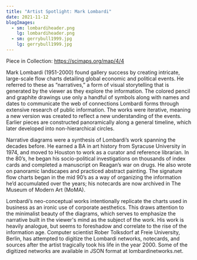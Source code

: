 ```yaml
---
title: "Artist Spotlight: Mark Lombardi"
date: 2021-11-12
blogImages:
  - sm: lombardiheader.png
    lg: lombardiheader.png
  - sm: gerrybull1999.jpg
    lg: gerrybull1999.jpg
---
```

Piece in Collection: https://scimaps.org/map/4/4  

Mark Lombardi (1951-2000) found gallery success by creating intricate, large-scale flow charts detailing global economic and political events. He referred to these as “narratives,” a form of visual storytelling that is generated by the viewer as they explore the information. The colored pencil and graphite drawings use only a handful of symbols along with names and dates to communicate the web of connections Lombardi forms through extensive research of public information. The works were iterative, meaning a new version was created to reflect a new understanding of the events. Earlier pieces are constructed panoramically along a general timeline, which later developed into non-hierarchical circles.  

Narrative diagrams were a synthesis of Lombardi’s work spanning the decades before. He earned a BA in art history from Syracuse University in 1974, and moved to Houston to work as a curator and reference librarian. In the 80’s, he began his socio-political investigations on thousands of index cards and completed a manuscript on Reagan’s war on drugs. He also wrote on panoramic landscapes and practiced abstract painting. The signature flow charts began in the mid 90’s as a way of organizing the information he’d accumulated over the years; his notecards are now archived in The Museum of Modern Art (MoMA).   

Lombardi’s neo-conceptual works intentionally replicate the charts used in business as an ironic use of corporate aesthetics. This draws attention to the minimalist beauty of the diagrams, which serves to emphasize the narrative built in the viewer's mind as the subject of the work. His work is heavily analogue, but seems to foreshadow and correlate to the rise of the information age. Computer scientist Rober Tolksdorf at Freie University, Berlin, has attempted to digitize the Lombardi networks, notecards, and sources after the artist tragically took his life in the year 2000. Some of the digitized networks are available in JSON format at lombardinetworks.net.

